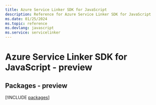 ```yaml
---
title: Azure Service Linker SDK for JavaScript
description: Reference for Azure Service Linker SDK for JavaScript
ms.date: 01/25/2024
ms.topic: reference
ms.devlang: javascript
ms.service: servicelinker
---
```

# Azure Service Linker SDK for JavaScript - preview
## Packages - preview
[!INCLUDE [packages](service-linker-index.md)]